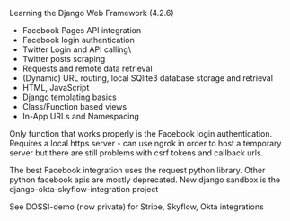Learning the Django Web Framework (4.2.6)
- Facebook Pages API integration
- Facebook login authentication
- Twitter Login and API calling\
- Twitter posts scraping
- Requests and remote data retrieval
- (Dynamic) URL routing, local SQlite3 database storage and retrieval
- HTML, JavaScript 
- Django templating basics
- Class/Function based views
- In-App URLs and Namespacing

Only function that works properly is the Facebook login authentication.
Requires a local https server - can use ngrok in order to host a temporary server but there are still problems with  csrf tokens and callback urls.

The best Facebook integration uses the request python library. Other python facebook apis are mostly deprecated. 
New django sandbox is the django-okta-skyflow-integration project

See DOSSI-demo (now private) for Stripe, Skyflow, Okta integrations
